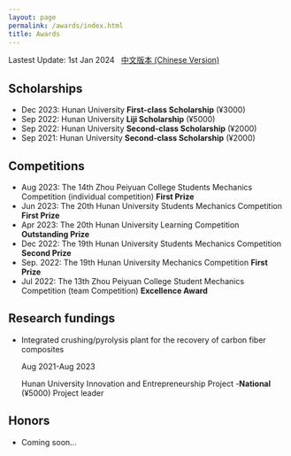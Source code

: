```yaml
---
layout: page
permalink: /awards/index.html
title: Awards
---
```


Lastest Update: 1st Jan 2024 &nbsp; [中文版本 (Chinese Version)](https://itskkk.github.io/file/awards-zh/)

## Scholarships

- Dec 2023: Hunan University **First-class Scholarship** (¥3000) <br>
- Sep 2022: Hunan University **Liji Scholarship** (¥5000) <br>
- Sep 2022: Hunan University **Second-class Scholarship** (¥2000) <br>
- Sep 2021: Hunan University **Second-class Scholarship** (¥2000) <br>

## Competitions

- Aug 2023: The 14th Zhou Peiyuan College Students Mechanics Competition (individual competition) **First Prize** <br>
- Jun 2023: The 20th Hunan University Students Mechanics Competition **First Prize** <br>
- Apr 2023: The 20th Hunan University Learning Competition **Outstanding Prize**<br>
- Dec 2022: The 19th Hunan University Students Mechanics Competition **Second Prize**<br>
- Sep. 2022: The 19th Hunan University Mechanics Competition **First Prize** <br>
- Jul 2022: The 13th Zhou Peiyuan College Student Mechanics Competition (team Competition) **Excellence Award**

## Research fundings

- Integrated crushing/pyrolysis plant for the recovery of carbon fiber composites

   Aug 2021-Aug 2023 <br>
  
  Hunan University Innovation and Entrepreneurship Project -**National** (¥5000) Project leader

## Honors

- Coming soon...<br>
